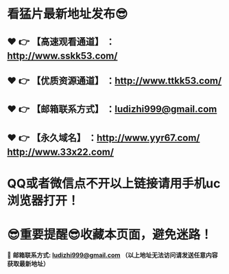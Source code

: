 # 看猛片最新地址发布:sunglasses:
:heart: :point_right: 【高速观看通道】 ：http://www.sskk53.com/
------
:heart: :point_right: 【优质资源通道】 ：http://www.ttkk53.com/
------
:heart: :point_right: 【邮箱联系方式】 ：ludizhi999@gmail.com
------
:heart: :point_right: 【永久域名】 ：http://www.yyr67.com/  http://www.33x22.com/ 
------
# QQ或者微信点不开以上链接请用手机uc浏览器打开！
# :sunglasses:重要提醒:sunglasses:收藏本页面，避免迷路！
:e-mail: __邮箱联系方式: ludizhi999@gmail.com （以上地址无法访问请发送任意内容获取最新地址）__
